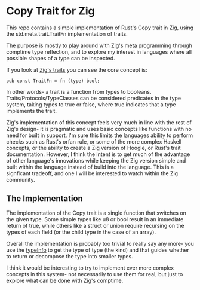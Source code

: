 # Copy Trait for Zig
This repo contains a simple implementation of Rust's Copy trait in Zig, using the
std.meta.trait.TraitFn implementation of traits.


The purpose is mostly to play around with Zig's meta programming through comptime type
reflection, and to explore my interest in languages where all possible shapes of a
type can be inspected.


If you look at [Zig's traits](https://github.com/ziglang/zig/blob/master/lib/std/meta/trait.zig)
you can see the core concept is:
```zig
pub const TraitFn = fn (type) bool;
```
In other words- a trait is a function from types to booleans. Traits/Protocols/TypeClasses
can be considered predicates in the type system, taking types to true or false, where true
indicates that a type implements the trait.


Zig's implementation of this concept feels very much in line with the rest of Zig's design-
it is pragmatic and uses basic concepts like functions with no need for built in support.
I'm sure this limits the languages ability to perform checks such as Rust's orfan rule, or
some of the more complex Haskell concepts, or the ability to create a Zig version of Hoogle,
or Rust's trait documentation. However, I think the intent is to get much of the advantage
of other language's innovations while keeping the Zig version simple and built within the
language instead of build into the language. This is a signficant tradeoff, and one I will
be interested to watch within the Zig community.


## The Implementation
The implementation of the Copy trait is a single function that switches on the given type.
Some simple types like u8 or bool result in an immediate return of true, while others like
a struct or union require recursing on the types of each field (or the child type in the case
of an array).


Overall the implementation is probably too trivial to really say any more- you use the 
[typeInfo](https://ziglang.org/documentation/0.6.0/std/#builtin;TypeInfo) to get the
type of type (the kind) and that guides whether to return or decompose the type
into smaller types.


I think it would be interesting to try to implement ever more complex concepts in this system-
not necessarily to use them for real, but just to explore what can be done with Zig's comptime.


